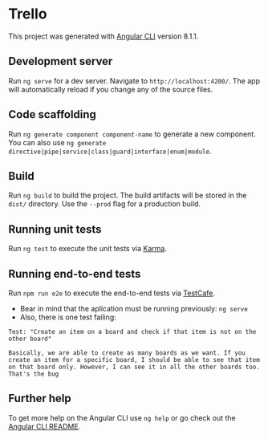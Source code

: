 # Trello

This project was generated with [Angular CLI](https://github.com/angular/angular-cli) version 8.1.1.

## Development server

Run `ng serve` for a dev server. Navigate to `http://localhost:4200/`. The app will automatically reload if you change any of the source files.

## Code scaffolding

Run `ng generate component component-name` to generate a new component. You can also use `ng generate directive|pipe|service|class|guard|interface|enum|module`.

## Build

Run `ng build` to build the project. The build artifacts will be stored in the `dist/` directory. Use the `--prod` flag for a production build.

## Running unit tests

Run `ng test` to execute the unit tests via [Karma](https://karma-runner.github.io).

## Running end-to-end tests

Run `npm run e2e` to execute the end-to-end tests via [TestCafe](http://www.testcafe.io/).

- Bear in mind that the aplication must be running previously: `ng serve`
- Also, there is one test failing:

```
Test: "Create an item on a board and check if that item is not on the other board"

Basically, we are able to create as many boards as we want. If you create an item for a specific board, I should be able to see that item on that board only. However, I can see it in all the other boards too. That's the bug
```

## Further help

To get more help on the Angular CLI use `ng help` or go check out the [Angular CLI README](https://github.com/angular/angular-cli/blob/master/README.md).
